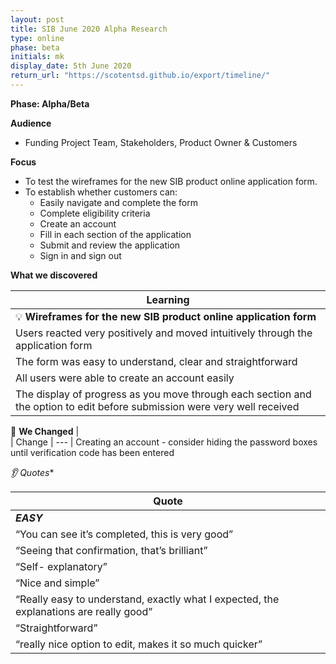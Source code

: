 ```yaml
---
layout: post
title: SIB June 2020 Alpha Research
type: online
phase: beta
initials: mk
display_date: 5th June 2020
return_url: "https://scotentsd.github.io/export/timeline/"
---
```


**Phase: Alpha/Beta**

**Audience**
- Funding Project Team, Stakeholders, Product Owner & Customers

**Focus**
- To test the wireframes for the new SIB product online application form.
- To establish whether customers can:
   - Easily navigate and complete the form
   - Complete eligibility criteria
   - Create an account
   - Fill in each section of the application
   - Submit and review the application
   - Sign in and sign out

**What we discovered**

| Learning
| ---
| 💡  **Wireframes for the new SIB product online application form**
| Users reacted very positively and moved intuitively through the application form
| The form was easy to understand, clear and straightforward
| All users were able to create an account easily
| The display of progress as you move through each section and the option to edit before submission were very well received



🧰 **We Changed** |  
| Change
| ---
| Creating an account - consider hiding the password boxes until verification code has been entered



*👂 Quotes**

| Quote
| ---
| **_EASY_**
| “You can see it’s completed, this is very good”
| “Seeing that confirmation, that’s brilliant”
| “Self- explanatory”
| “Nice and simple”
| “Really easy to understand, exactly what I expected, the explanations are really good”
| “Straightforward”
| “really nice option to edit, makes it so much quicker”



<!--more-->
